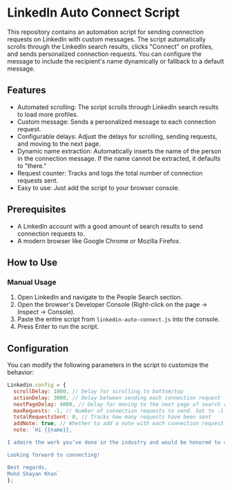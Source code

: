 # LinkedIn Auto Connect Script

This repository contains an automation script for sending connection requests on LinkedIn with custom messages. The script automatically scrolls through the LinkedIn search results, clicks "Connect" on profiles, and sends personalized connection requests. You can configure the message to include the recipient's name dynamically or fallback to a default message.

## Features

- Automated scrolling: The script scrolls through LinkedIn search results to load more profiles.
- Custom message: Sends a personalized message to each connection request.
- Configurable delays: Adjust the delays for scrolling, sending requests, and moving to the next page.
- Dynamic name extraction: Automatically inserts the name of the person in the connection message. If the name cannot be extracted, it defaults to "there."
- Request counter: Tracks and logs the total number of connection requests sent.
- Easy to use: Just add the script to your browser console.

## Prerequisites

- A LinkedIn account with a good amount of search results to send connection requests to.
- A modern browser like Google Chrome or Mozilla Firefox.

## How to Use

### Manual Usage

1. Open LinkedIn and navigate to the People Search section.
2. Open the browser's Developer Console (Right-click on the page -> Inspect -> Console).
3. Paste the entire script from `linkedin-auto-connect.js` into the console.
4. Press Enter to run the script.

## Configuration

You can modify the following parameters in the script to customize the behavior:

```javascript
Linkedin.config = {
  scrollDelay: 1000, // Delay for scrolling to bottom/top
  actionDelay: 3000, // Delay between sending each connection request
  nextPageDelay: 4000, // Delay for moving to the next page of search results
  maxRequests: -1, // Number of connection requests to send. Set to -1 for unlimited
  totalRequestsSent: 0, // Tracks how many requests have been sent
  addNote: true, // Whether to add a note with each connection request
  note: `Hi {{name}},

I admire the work you’ve done in the industry and would be honored to connect with you. I’m always looking to expand my network with like-minded professionals, and I believe we could share valuable insights.

Looking forward to connecting!

Best regards,  
Mohd Shayan Khan`
};
